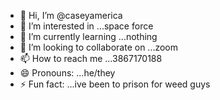 - 👋 Hi, I’m @caseyamerica
- 👀 I’m interested in ...space force
- 🌱 I’m currently learning ...nothing
- 💞️ I’m looking to collaborate on ...zoom
- 📫 How to reach me ...3867170188
- 😄 Pronouns: ...he/they
- ⚡ Fun fact: ...ive been to prison for weed guys

<!---
caseyamerica/caseyamerica is a ✨ special ✨ repository because its `README.md` (this file) appears on your GitHub profile.
You can click the Preview link to take a look at your changes.
--->
